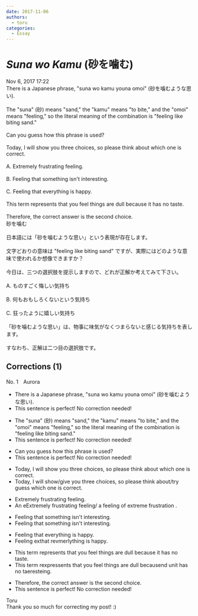 ```yaml
---
date: 2017-11-06
authors:
  - toru
categories:
  - Essay
---
```


<h1 id="subject_show"><strong><em>Suna wo Kamu</strong></em> (砂を噛む)</h1>
<div class="date">Nov 6, 2017 17:22</div>
<div id="post"><div id="body_show_ori">
There is a Japanese phrase, "suna wo kamu youna omoi" (砂を噛むような思い).<br/><br/>The "suna" (砂) means "sand," the "kamu" means "to bite," and the "omoi" means "feeling," so the literal meaning of the combination is "feeling like biting sand."<br/><br/>Can you guess how this phrase is used?<br/><br/>Today, I will show you three choices, so please think about which one is correct.<br/><br/>A. Extremely frustrating feeling.<br/><br/>B. Feeling that something isn't interesting.<br/><br/>C. Feeling that everything is happy.<br/><br/>This term represents that you feel things are dull because it has no taste.<br/><br/>Therefore, the correct answer is the second choice.
</div></div>

<!-- more -->

<div id="post_ja"><div id="body_show_mo">
砂を噛む<br/><br/>日本語には「砂を噛むような思い」という表現が存在します。<br/><br/>文字どおりの意味は "feeling like biting sand" ですが、実際にはどのような意味で使われるか想像できますか？<br/><br/>今日は、三つの選択肢を提示しますので、どれが正解か考えてみて下さい。<br/><br/>A. ものすごく悔しい気持ち<br/><br/>B. 何もおもしろくないという気持ち<br/><br/>C. 狂ったように嬉しい気持ち<br/><br/>「砂を噛むような思い」は、物事に味気がなくつまらないと感じる気持ちを表します。<br/><br/>すなわち、正解は二つ目の選択肢です。
</div></div>

## Corrections (1)
<div id="block"><div class="first_name"> No. 1　<span class="just_name">Aurora</span></div><div id="block2">
<ul class="correction_field">
<li class="incorrect">There is a Japanese phrase, "suna wo kamu youna omoi" (砂を噛むような思い).</li>
<li class="corrected perfect">This sentence is perfect! No correction needed!</li>
</ul>
<ul class="correction_field">
<li class="incorrect">The "suna" (砂) means "sand," the "kamu" means "to bite," and the "omoi" means "feeling," so the literal meaning of the combination is "feeling like biting sand."</li>
<li class="corrected perfect">This sentence is perfect! No correction needed!</li>
</ul>
<ul class="correction_field">
<li class="incorrect">Can you guess how this phrase is used?</li>
<li class="corrected perfect">This sentence is perfect! No correction needed!</li>
</ul>
<ul class="correction_field">
<li class="incorrect">Today, I will show you three choices, so please think about which one is correct.</li>
<li class="corrected correct">
Today, I will show<span class="f_red">/give</span> you three choices, so please think about<span class="f_red">/try</span> <span class="f_red">guess </span>which one is correct.
</li>
</ul>
<ul class="correction_field">
<li class="incorrect">Extremely frustrating feeling.</li>
<li class="corrected correct">
<span class="f_red">An e</span><span class="f_gray"><span class="sline">E</span></span>xtremely frustrating feeling<span class="f_red">/ a feeling of extreme frustration </span><span class="f_gray"><span class="sline">.</span></span>
</li>
</ul>
<ul class="correction_field">
<li class="incorrect">Feeling that something isn't interesting.</li>
<li class="corrected correct">
Feeling that something isn't interesting.
</li>
</ul>
<ul class="correction_field">
<li class="incorrect">Feeling that everything is happy.</li>
<li class="corrected correct">
Feeling <span class="f_red">ex</span>t<span class="f_gray"><span class="sline">hat </span></span><span class="f_red">r</span>e<span class="f_gray"><span class="sline">v</span></span><span class="f_red">m</span>e<span class="f_gray"><span class="sline">r</span></span><span class="f_red">l</span>y<span class="f_gray"><span class="sline">thing</span></span> <span class="f_gray"><span class="sline">is </span></span>happy.
</li>
</ul>
<ul class="correction_field">
<li class="incorrect">This term represents that you feel things are dull because it has no taste.</li>
<li class="corrected correct">
This term <span class="f_gray"><span class="sline">r</span></span>e<span class="f_red">x</span>pres<span class="f_red">s</span>e<span class="f_gray"><span class="sline">nt</span></span>s that you feel things are dull <span class="f_gray"><span class="sline">bec</span></span>a<span class="f_gray"><span class="sline">use</span></span><span class="f_red">nd</span> <span class="f_red">un</span>i<span class="f_gray"><span class="sline">t has </span></span>n<span class="f_gray"><span class="sline">o </span></span>t<span class="f_gray"><span class="sline">a</span></span><span class="f_red">ere</span>st<span class="f_gray"><span class="sline">e</span></span><span class="f_red">ing</span>.
</li>
</ul>
<ul class="correction_field">
<li class="incorrect">Therefore, the correct answer is the second choice.</li>
<li class="corrected perfect">This sentence is perfect! No correction needed!</li>
</ul>
</div><div class="name"><span class="just_name">Toru</span><br>
Thank you so much for correcting my post! :)
</div>
</div>
